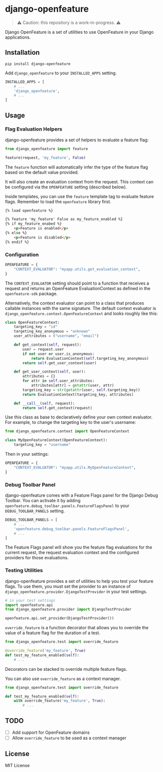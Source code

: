 django-openfeature
==================

> ⚠️ Caution: this repository is a work-in-progress. ⚠️

Django OpenFeature is a set of utilities to use OpenFeature in your Django applications.

## Installation

```
pip install django-openfeature
```

Add `django_openfeature` to your `INSTALLED_APPS` setting.

```python
INSTALLED_APPS = [
    # ...
    'django_openfeature',
    # ...
]
```

## Usage

### Flag Evaluation Helpers

django-openfeature provides a set of helpers to evaluate a feature flag:

```python
from django_openfeature import feature

feature(request, 'my_feature', False)
```

The `feature` function will automatically infer the type of the feature flag based on the default value
provided.

It will also create an evaluation context from the request. This context can be configured via the
`OPENFEATURE` setting (described below).

Inside templates, you can use the `feature` template tag to evaluate feature flags. Remember to load the
`openfeature` library first.

```html
{% load openfeature %}

{% feature 'my_feature' False as my_feature_enabled %}
{% if my_feature_enabed %}
    <p>Feature is enabled</p>
{% else %}
    <p>Feature is disabled</p>
{% endif %}
```

### Configuration

```python
OPENFEATURE = {
    "CONTEXT_EVALUATOR": "myapp.utils.get_evaluation_context",
}
```

The `CONTEXT_EVALUATOR` setting should point to a function that receives a request and returns an OpenFeature EvaluationContext as defined in the `openfeature-sdk` package.

Alternatively, the context evaluator can point to a class that produces callable instances with the same signature. The default context evaluator is `django_openfeature.context.OpenFeatureContext` and looks roughly like this:

```python
class OpenFeatureContext:
    targeting_key = "id"
    targeting_key_anonymous = "unknown"
    user_attributes = ("username", "email")

    def get_context(self, request):
        user = request.user
        if not user or user.is_anonymous:
            return EvaluationContext(self.targeting_key_anonymous)
        return self.get_user_context(user)

    def get_user_context(self, user):
        attributes = {}
        for attr in self.user_attributes:
            attributes[attr] = getattr(user, attr)
        targeting_key = str(getattr(user, self.targeting_key))
        return EvaluationContext(targeting_key, attributes)

    def __call__(self, request):
        return self.get_context(request)
```

Use this class as base to declaratively define your own context evaluator. For example, to change the targeting key to the
user's username:

```python
from django_openfeature.context import OpenFeatureContext

class MyOpenFeatureContext(OpenFeatureContext):
    targeting_key = "username"
```

Then in your settings:

```python
OPENFEATURE = {
    "CONTEXT_EVALUATOR": "myapp.utils.MyOpenFeatureContext",
}
```

### Debug Toolbar Panel

django-openfeature comes with a Feature Flags panel for the Django Debug Toolbar. You can activate it by adding `openfeature.debug_toolbar.panels.FeatureFlagsPanel` to your `DEBUG_TOOLBAR_PANELS` setting.

```python
DEBUG_TOOLBAR_PANELS = [
    # ...
    'openfeature.debug_toolbar.panels.FeatureFlagsPanel',
    # ...
]
```

The Feature Flags panel will show you the feature flag evaluations for the current request, the request evaluation context
and the configured providers for those evaluations.

### Testing Utilities

django-openfeature provides a set of utilities to help you test your feature flags. To use them, you must set the provider to an instance of `django_openfeature.provider.DjangoTestProvider` in your test settings.

```python
# in your test settings
import openfeature.api
from django_openfeature.provider import DjangoTestProvider

openfeature.api.set_provider(DjangoTestProvider())
```

`override_feature` is a function decorator that allows you to override the value of a feature flag for the duration of a test.

```python
from django_openfeature.test import override_feature

@override_feature('my_feature', True)
def test_my_feature_enabled(self):
    # ...
```

Decorators can be stacked to override multiple feature flags.

You can also use `override_feature` as a context manager.

```python
from django_openfeature.test import override_feature

def test_my_feature_enabled(self):
    with override_feature('my_feature', True):
        # ...
```

## TODO

 * [ ] Add support for OpenFeature domains
 * [ ] Allow `override_feature` to be used as a context manager

## License

MIT License
